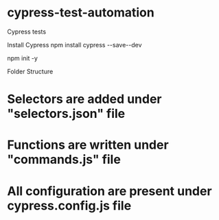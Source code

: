 # cypress-test-automation
Cypress tests

Install Cypress
npm install cypress --save--dev

npm init -y


Folder Structure
# Selectors are added under "selectors.json" file
# Functions are written under "commands.js" file
# All configuration are present under cypress.config.js file

